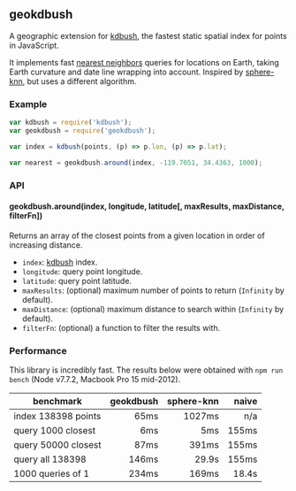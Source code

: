## geokdbush

A geographic extension for [kdbush](https://github.com/mourner/kdbush),
the fastest static spatial index for points in JavaScript.

It implements fast [nearest neighbors](https://en.wikipedia.org/wiki/Nearest_neighbor_search) queries
for locations on Earth, taking Earth curvature and date line wrapping into account.
Inspired by [sphere-knn](https://github.com/darkskyapp/sphere-knn), but uses a different algorithm.

### Example

```js
var kdbush = require('kdbush');
var geokdbush = require('geokdbush');

var index = kdbush(points, (p) => p.lon, (p) => p.lat);

var nearest = geokdbush.around(index, -119.7051, 34.4363, 1000);
```

### API

#### geokdbush.around(index, longitude, latitude[, maxResults, maxDistance, filterFn])

Returns an array of the closest points from a given location in order of increasing distance.

- `index`: [kdbush](https://github.com/mourner/kdbush) index.
- `longitude`: query point longitude.
- `latitude`: query point latitude.
- `maxResults`: (optional) maximum number of points to return (`Infinity` by default).
- `maxDistance`: (optional) maximum distance to search within (`Infinity` by default).
- `filterFn`: (optional) a function to filter the results with.

### Performance

This library is incredibly fast.
The results below were obtained with `npm run bench`
(Node v7.7.2, Macbook Pro 15 mid-2012).

benchmark | geokdbush | sphere-knn | naive
--- | ---: | ---: | ---:
index 138398 points | 65ms | 1027ms | n/a
query 1000 closest | 6ms | 5ms | 155ms
query 50000 closest | 87ms | 391ms | 155ms
query all 138398 | 146ms | 29.9s | 155ms
1000 queries of 1 | 234ms | 169ms | 18.4s
